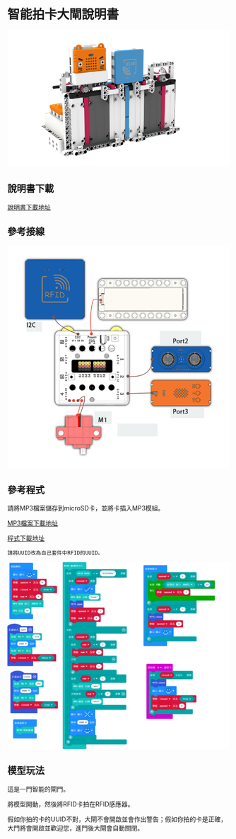 # 智能拍卡大閘說明書

![](./instruction1/07_gate.png)

## 說明書下載

[說明書下載地址]()

## 參考接線

![](./instruction1/07_gatecon.png)

## 參考程式

請將MP3檔案儲存到microSD卡，並將卡插入MP3模組。

[MP3檔案下載地址]()
   
[程式下載地址]()

    請將UUID改為自己套件中RFID的UUID。

![](./instruction1/07_gatecode.png)

## 模型玩法

這是一門智能的閘門。

將模型開動，然後將RFID卡拍在RFID感應器。

假如你拍的卡的UUID不對，大閘不會開啟並會作出警告；假如你拍的卡是正確，大門將會開啟並歡迎您，進門後大閘會自動關閉。


